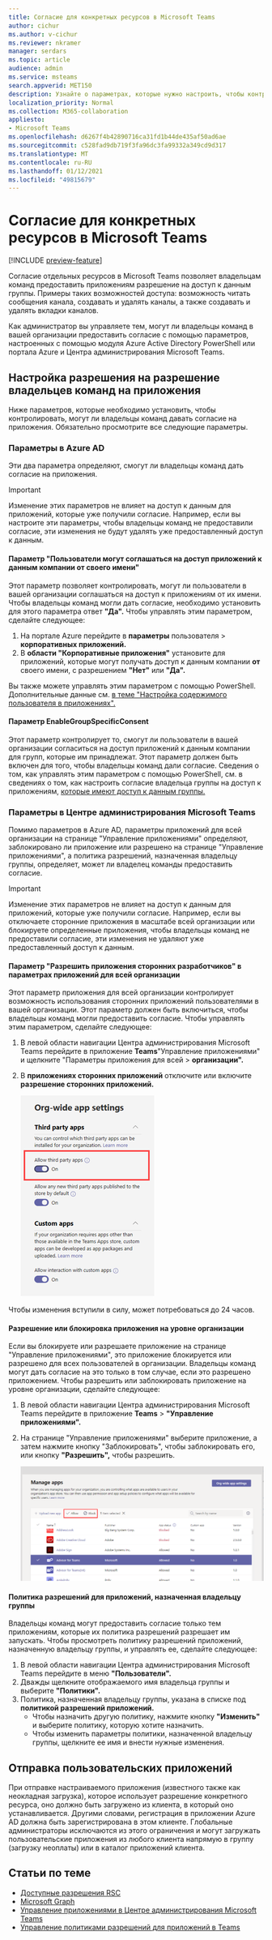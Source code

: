 ```yaml
---
title: Согласие для конкретных ресурсов в Microsoft Teams
author: cichur
ms.author: v-cichur
ms.reviewer: nkramer
manager: serdars
ms.topic: article
audience: admin
ms.service: msteams
search.appverid: MET150
description: Узнайте о параметрах, которые нужно настроить, чтобы контролировать, могут ли владельцы команд в вашей организации давать согласие на приложения.
localization_priority: Normal
ms.collection: M365-collaboration
appliesto:
- Microsoft Teams
ms.openlocfilehash: d6267f4b42890716ca31fd1b44de435af50ad6ae
ms.sourcegitcommit: c528fad9db719f3fa96dc3fa99332a349cd9d317
ms.translationtype: MT
ms.contentlocale: ru-RU
ms.lasthandoff: 01/12/2021
ms.locfileid: "49815679"
---
```

# <a name="resource-specific-consent-in-microsoft-teams"></a>Согласие для конкретных ресурсов в Microsoft Teams

[!INCLUDE [preview-feature](includes/preview-feature.md)]

Согласие отдельных ресурсов в Microsoft Teams позволяет владельцам команд предоставить приложениям разрешение на доступ к данным группы. Примеры таких возможностей доступа: возможность читать сообщения канала, создавать и удалять каналы, а также создавать и удалять вкладки каналов.

Как администратор вы управляете тем, могут ли владельцы команд в вашей организации предоставить согласие с помощью параметров, настроенных с помощью модуля Azure Active Directory PowerShell или портала Azure и Центра администрирования Microsoft Teams.  

## <a name="set-whether-team-owners-can-give-consent-to-apps"></a>Настройка разрешения на разрешение владельцев команд на приложения

Ниже параметров, которые необходимо установить, чтобы контролировать, могут ли владельцы команд давать согласие на приложения. Обязательно просмотрите все следующие параметры.

### <a name="settings-in-azure-ad"></a>Параметры в Azure AD

Эти два параметра определяют, смогут ли владельцы команд дать согласие на приложения.

> [!IMPORTANT]
> Изменение этих параметров не влияет на доступ к данным для приложений, которые уже получили согласие. Например, если вы настроите эти параметры, чтобы владельцы команд не предоставили согласие, эти изменения не будут удалять уже предоставленный доступ к данным.

#### <a name="the-users-can-consent-to-apps-accessing-company-data-on-their-behalf-setting"></a>Параметр "Пользователи могут соглашаться на доступ приложений к данным компании от своего имени"

Этот параметр позволяет контролировать, могут ли пользователи в вашей организации соглашаться на доступ к приложениям от их имени. Чтобы владельцы команд могли дать согласие, необходимо установить для этого параметра ответ **"Да".** Чтобы управлять этим параметром, сделайте следующее:

1. На портале Azure перейдите в **параметры** пользователя  >  **корпоративных приложений.**
2. В **области "Корпоративные приложения"** установите для приложений, которые могут получать доступ к данным компании **от** своего имени, с разрешением **"Нет"** или **"Да".**

Вы также можете управлять этим параметром с помощью PowerShell. Дополнительные данные см. [в теме "Настройка содержимого пользователя в приложениях".](https://docs.microsoft.com/azure/active-directory/manage-apps/configure-user-consent#configure-user-consent-to-applications)

#### <a name="the-enablegroupspecificconsent-setting"></a>Параметр EnableGroupSpecificConsent

Этот параметр контролирует то, смогут ли пользователи в вашей организации согласиться на доступ приложений к данным компании для групп, которые им принадлежат. Этот параметр должен быть включен для того, чтобы владельцы команд дали согласие. Сведения о том, как управлять этим параметром с помощью PowerShell, см. в сведениях о том, как настроить согласие владельца группы на доступ к приложениям, [которые имеют доступ к данным группы.](https://docs.microsoft.com/azure/active-directory/manage-apps/configure-user-consent#configure-group-owner-consent-to-apps-accessing-group-data)

### <a name="settings-in-the-microsoft-teams-admin-center"></a>Параметры в Центре администрирования Microsoft Teams

Помимо параметров в Azure AD, параметры приложений [](manage-apps.md) для всей организации на странице "Управление приложениями" определяют, заблокировано ли приложение или разрешено на странице "Управление приложениями", а политика разрешений, назначенная владельцу группы, определяет, может ли владелец команды предоставить согласие. [](manage-apps.md#manage-org-wide-app-settings) [](manage-apps.md#allow-and-block-apps) [](teams-app-permission-policies.md)

> [!IMPORTANT]
> Изменение этих параметров не влияет на доступ к данным для приложений, которые уже получили согласие. Например, если вы отключаете сторонние приложения в масштабе всей организации или блокируете определенные приложения, чтобы владельцы команд не предоставили согласие, эти изменения не удаляют уже предоставленный доступ к данным.  

#### <a name="the-allow-third-party-apps-setting-in-org-wide-app-settings"></a>Параметр "Разрешить приложения сторонних разработчиков" в параметрах приложений для всей организации

Этот параметр приложения для всей организации контролирует возможность использования сторонних приложений пользователями в вашей организации. Этот параметр должен быть включиться, чтобы владельцы команд могли предоставить согласие. Чтобы управлять этим параметром, сделайте следующее:

1. В левой области навигации Центра администрирования Microsoft Teams перейдите в приложение **Teams**"Управление приложениями" и щелкните "Параметры приложения для всей  >   **организации".**
2. В **приложениях сторонних приложений** отключите или включите **разрешение сторонних приложений.**

    ![Снимок экрана: параметр "Разрешить приложения сторонних приложений в Teams"](media/resource-specific-consent-org-wide-setting.png)

Чтобы изменения вступили в силу, может потребоваться до 24 часов.

#### <a name="allow-or-block-the-app-at-the-org-level"></a>Разрешение или блокировка приложения на уровне организации

Если вы блокируете или [](manage-apps.md#allow-and-block-apps) разрешаете приложение на странице "Управление приложениями", это приложение блокируется или разрешено для всех пользователей в организации. Владельцы команд могут дать согласие на это только в том случае, если это разрешено приложением. Чтобы разрешить или заблокировать приложение на уровне организации, сделайте следующее:

1. В левой области навигации Центра администрирования Microsoft Teams перейдите в приложение **Teams**  >  **"Управление приложениями".**
2. На странице "Управление приложениями" выберите  приложение, а затем нажмите кнопку "Заблокировать", чтобы заблокировать его, или кнопку **"Разрешить",** чтобы разрешить.

    ![Снимок экрана: заблокированные приложения в параметрах для всей организации](media/resource-specific-consent-allow-block-apps.png)

#### <a name="app-permission-policy-assigned-to-the-team-owner"></a>Политика разрешений для приложений, назначенная владельцу группы

Владельцы команд могут предоставить согласие только тем приложениям, которые их политика разрешений разрешает им запускать. Чтобы просмотреть политику разрешений приложений, назначенную владельцу группы, и управлять ее, сделайте следующее:

1. В левой области навигации Центра администрирования Microsoft Teams перейдите в меню **"Пользователи".**
2. Дважды щелкните отображаемого имя владельца группы и выберите **"Политики".**
3. Политика, назначенная владельцу группы, указана в списке под **политикой разрешений приложений.**
    - Чтобы назначить другую политику, нажмите кнопку **"Изменить"** и выберите политику, которую хотите назначить.
    - Чтобы изменить параметры политики, назначенной владельцу группы, щелкните ее имя и внести нужные изменения.  

## <a name="uploading-custom-apps"></a>Отправка пользовательских приложений

При отправке настраиваемого приложения (известного также как неокладная загрузка), которое использует разрешение конкретного ресурса, оно должно быть загружено из клиента, в который оно устанавливается. Другими словами, регистрация в приложении Azure AD должна быть зарегистрирована в этом клиенте. Глобальные администраторы исключаются из этого ограничения и могут загружать пользовательские приложения из любого клиента напрямую в группу (загрузку неоплаты) или в каталог приложений клиента.

## <a name="related-topics"></a>Статьи по теме

- [Доступные разрешения RSC](https://aka.ms/teams-rsc)
- [Microsoft Graph](https://developer.microsoft.com/graph)
- [Управление приложениями в Центре администрирования Microsoft Teams](manage-apps.md)
- [Управление политиками разрешений для приложений в Teams](teams-app-permission-policies.md)
